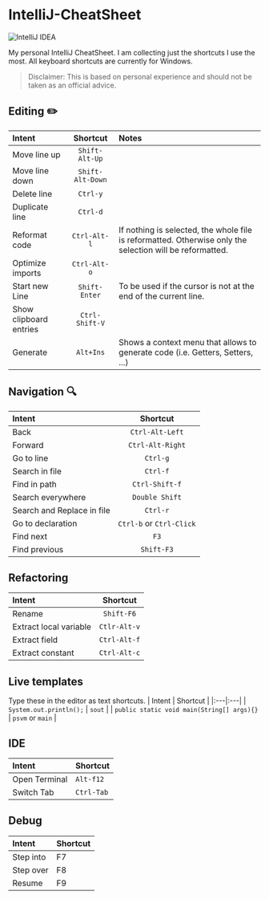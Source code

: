 # IntelliJ-CheatSheet
![IntelliJ IDEA](https://img.shields.io/badge/IntelliJIDEA-000000.svg?style=for-the-badge&logo=intellij-idea&logoColor=white)

My personal IntelliJ CheatSheet. I am collecting just the shortcuts I use the most. 
All keyboard shortcuts are currently for Windows. 

> Disclaimer: This is based on personal experience and should not be taken as an official advice.

## Editing :pencil2:
| Intent | Shortcut | Notes |
|:---|:---:|:---|
| Move line up | `Shift-Alt-Up` |
| Move line down | `Shift-Alt-Down` |
| Delete line | `Ctrl-y` | 
| Duplicate line | `Ctrl-d` |
| Reformat code | `Ctrl-Alt-l` | If nothing is selected, the whole file is reformatted. Otherwise only the selection will be reformatted. |
| Optimize imports | `Ctrl-Alt-o` |
| Start new Line | `Shift-Enter` | To be used if the cursor is not at the end of the current line. |
| Show clipboard entries | `Ctrl-Shift-V` |
| Generate | `Alt+Ins` | Shows a context menu that allows to generate code (i.e. Getters, Setters, ...) | 

## Navigation :mag:
| Intent | Shortcut |
|:---|:---:|
| Back | `Ctrl-Alt-Left` |
| Forward | `Ctrl-Alt-Right` |
| Go to line |`Ctrl-g` |
| Search in file | `Ctrl-f` |
| Find in path | `Ctrl-Shift-f` |
| Search everywhere | `Double Shift` |
| Search and Replace in file | `Ctrl-r` |
| Go to declaration | `Ctrl-b` or `Ctrl-Click` |
| Find next | `F3` |
| Find previous | `Shift-F3` |

## Refactoring
| Intent | Shortcut |
|:---|:---:|
| Rename |`Shift-F6`|
| Extract local variable | `Ctlr-Alt-v` |
| Extract field | `Ctrl-Alt-f` |
| Extract constant | `Ctrl-Alt-c` |

## Live templates 
Type these in the editor as text shortcuts.
| Intent | Shortcut |
|:---|:---|
| `System.out.println();` | `sout` |
| `public static void main(String[] args){}` | `psvm` or `main` |

## IDE
| Intent | Shortcut |
|:---|:---|
| Open Terminal | `Alt-f12` |
| Switch Tab | `Ctrl-Tab` |

## Debug
| Intent | Shortcut |
|:---|:---|
| Step into | F7 |
| Step over | F8 |
| Resume | F9 |
